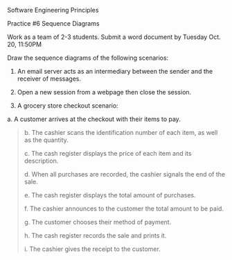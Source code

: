 Software Engineering Principles

Practice #6 Sequence Diagrams

Work as a team of 2-3 students. Submit a word document by Tuesday Oct. 20, 11:50PM

Draw the sequence diagrams of the following scenarios:

1.  An email server acts as an intermediary between the sender and the receiver of messages.

2.  Open a new session from a webpage then close the session.

3.  A grocery store checkout scenario:

a\. A customer arrives at the checkout with their items to pay.

> b\. The cashier scans the identification number of each item, as well as the quantity.
>
> c\. The cash register displays the price of each item and its description.
>
> d\. When all purchases are recorded, the cashier signals the end of the sale.
>
> e\. The cash register displays the total amount of purchases.
>
> f\. The cashier announces to the customer the total amount to be paid.
>
> g\. The customer chooses their method of payment.
>
> h\. The cash register records the sale and prints it.
>
> i\. The cashier gives the receipt to the customer.
